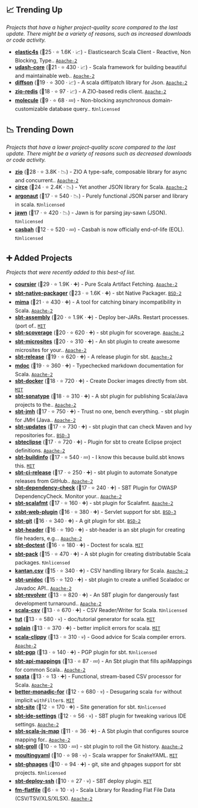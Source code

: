 ## 📈 Trending Up

_Projects that have a higher project-quality score compared to the last update. There might be a variety of reasons, such as increased downloads or code activity._

- <b><a href="https://github.com/sksamuel/elastic4s">elastic4s</a></b> (🥇25 ·  ⭐ 1.6K · 📈) - Elasticsearch Scala Client - Reactive, Non Blocking, Type.. <code><a href="http://bit.ly/3nYMfla">Apache-2</a></code>
- <b><a href="https://github.com/UdashFramework/udash-core">udash-core</a></b> (🥈21 ·  ⭐ 430 · 📈) - Scala framework for building beautiful and maintainable web.. <code><a href="http://bit.ly/3nYMfla">Apache-2</a></code>
- <b><a href="https://github.com/gnieh/diffson">diffson</a></b> (🥈19 ·  ⭐ 300 · 📈) - A scala diff/patch library for Json. <code><a href="http://bit.ly/3nYMfla">Apache-2</a></code>
- <b><a href="https://github.com/zio/zio-redis">zio-redis</a></b> (🥈18 ·  ⭐ 97 · 📈) - A ZIO-based redis client. <code><a href="http://bit.ly/3nYMfla">Apache-2</a></code> <code><img src="https://zio.dev/img/navbar_brand.png" style="display:inline;" width="13" height="13"></code>
- <b><a href="https://github.com/scalamolecule/molecule">molecule</a></b> (🥉9 ·  ⭐ 68 · 💤) - Non-blocking asynchronous domain-customizable database query.. <code>❗Unlicensed</code>

## 📉 Trending Down

_Projects that have a lower project-quality score compared to the last update. There might be a variety of reasons such as decreased downloads or code activity._

- <b><a href="https://github.com/zio/zio">zio</a></b> (🥇28 ·  ⭐ 3.8K · 📉) - ZIO A type-safe, composable library for async and concurrent.. <code><a href="http://bit.ly/3nYMfla">Apache-2</a></code>
- <b><a href="https://github.com/circe/circe">circe</a></b> (🥇24 ·  ⭐ 2.4K · 📉) - Yet another JSON library for Scala. <code><a href="http://bit.ly/3nYMfla">Apache-2</a></code>
- <b><a href="https://github.com/argonaut-io/argonaut">argonaut</a></b> (🥉17 ·  ⭐ 540 · 📉) - Purely functional JSON parser and library in scala. <code>❗Unlicensed</code>
- <b><a href="https://github.com/typelevel/jawn">jawn</a></b> (🥉17 ·  ⭐ 420 · 📉) - Jawn is for parsing jay-sawn (JSON). <code>❗Unlicensed</code>
- <b><a href="https://github.com/mongodb/casbah">casbah</a></b> (🥉12 ·  ⭐ 520 · 💤) - Casbah is now officially end-of-life (EOL). <code>❗Unlicensed</code>

## ➕ Added Projects

_Projects that were recently added to this best-of list._

- <b><a href="https://github.com/coursier/coursier">coursier</a></b> (🥇29 ·  ⭐ 1.9K · ➕) - Pure Scala Artifact Fetching. <code><a href="http://bit.ly/3nYMfla">Apache-2</a></code>
- <b><a href="https://github.com/sbt/sbt-native-packager">sbt-native-packager</a></b> (🥇23 ·  ⭐ 1.6K · ➕) - sbt Native Packager. <code><a href="http://bit.ly/3rqEWVr">BSD-2</a></code>
- <b><a href="https://github.com/lightbend/mima">mima</a></b> (🥇21 ·  ⭐ 430 · ➕) - A tool for catching binary incompatibility in Scala. <code><a href="http://bit.ly/3nYMfla">Apache-2</a></code>
- <b><a href="https://github.com/sbt/sbt-assembly">sbt-assembly</a></b> (🥇20 ·  ⭐ 1.9K · ➕) - Deploy ber-JARs. Restart processes. (port of.. <code><a href="http://bit.ly/34MBwT8">MIT</a></code>
- <b><a href="https://github.com/scoverage/sbt-scoverage">sbt-scoverage</a></b> (🥇20 ·  ⭐ 620 · ➕) - sbt plugin for scoverage. <code><a href="http://bit.ly/3nYMfla">Apache-2</a></code>
- <b><a href="https://github.com/47degrees/sbt-microsites">sbt-microsites</a></b> (🥇20 ·  ⭐ 310 · ➕) - An sbt plugin to create awesome microsites for your.. <code><a href="http://bit.ly/3nYMfla">Apache-2</a></code>
- <b><a href="https://github.com/sbt/sbt-release">sbt-release</a></b> (🥈19 ·  ⭐ 620 · ➕) - A release plugin for sbt. <code><a href="http://bit.ly/3nYMfla">Apache-2</a></code>
- <b><a href="https://github.com/scalameta/mdoc">mdoc</a></b> (🥈19 ·  ⭐ 360 · ➕) - Typechecked markdown documentation for Scala. <code><a href="http://bit.ly/3nYMfla">Apache-2</a></code>
- <b><a href="https://github.com/marcuslonnberg/sbt-docker">sbt-docker</a></b> (🥈18 ·  ⭐ 720 · ➕) - Create Docker images directly from sbt. <code><a href="http://bit.ly/34MBwT8">MIT</a></code>
- <b><a href="https://github.com/xerial/sbt-sonatype">sbt-sonatype</a></b> (🥈18 ·  ⭐ 310 · ➕) - A sbt plugin for publishing Scala/Java projects to the.. <code><a href="http://bit.ly/3nYMfla">Apache-2</a></code>
- <b><a href="https://github.com/sbt/sbt-jmh">sbt-jmh</a></b> (🥈17 ·  ⭐ 750 · ➕) - Trust no one, bench everything. - sbt plugin for JMH (Java.. <code><a href="http://bit.ly/3nYMfla">Apache-2</a></code>
- <b><a href="https://github.com/rtimush/sbt-updates">sbt-updates</a></b> (🥈17 ·  ⭐ 730 · ➕) - sbt plugin that can check Maven and Ivy repositories for.. <code><a href="http://bit.ly/3aKzpTv">BSD-3</a></code>
- <b><a href="https://github.com/sbt/sbt-eclipse">sbteclipse</a></b> (🥈17 ·  ⭐ 720 · ➕) - Plugin for sbt to create Eclipse project definitions. <code><a href="http://bit.ly/3nYMfla">Apache-2</a></code>
- <b><a href="https://github.com/sbt/sbt-buildinfo">sbt-buildinfo</a></b> (🥈17 ·  ⭐ 540 · 💤) - I know this because build.sbt knows this. <code><a href="http://bit.ly/34MBwT8">MIT</a></code>
- <b><a href="https://github.com/sbt/sbt-ci-release">sbt-ci-release</a></b> (🥈17 ·  ⭐ 250 · ➕) - sbt plugin to automate Sonatype releases from GitHub.. <code><a href="http://bit.ly/3nYMfla">Apache-2</a></code>
- <b><a href="https://github.com/albuch/sbt-dependency-check">sbt-dependency-check</a></b> (🥈17 ·  ⭐ 240 · ➕) - SBT Plugin for OWASP DependencyCheck. Monitor your.. <code><a href="http://bit.ly/3nYMfla">Apache-2</a></code>
- <b><a href="https://github.com/scalameta/sbt-scalafmt">sbt-scalafmt</a></b> (🥈17 ·  ⭐ 160 · ➕) - sbt plugin for Scalafmt. <code><a href="http://bit.ly/3nYMfla">Apache-2</a></code>
- <b><a href="https://github.com/earldouglas/xsbt-web-plugin">xsbt-web-plugin</a></b> (🥉16 ·  ⭐ 380 · ➕) - Servlet support for sbt. <code><a href="http://bit.ly/3aKzpTv">BSD-3</a></code>
- <b><a href="https://github.com/sbt/sbt-git">sbt-git</a></b> (🥉16 ·  ⭐ 340 · ➕) - A git plugin for sbt. <code><a href="http://bit.ly/3rqEWVr">BSD-2</a></code>
- <b><a href="https://github.com/sbt/sbt-header">sbt-header</a></b> (🥉16 ·  ⭐ 190 · ➕) - sbt-header is an sbt plugin for creating file headers, e.g... <code><a href="http://bit.ly/3nYMfla">Apache-2</a></code>
- <b><a href="https://github.com/tkawachi/sbt-doctest">sbt-doctest</a></b> (🥉16 ·  ⭐ 180 · ➕) - Doctest for scala. <code><a href="http://bit.ly/34MBwT8">MIT</a></code>
- <b><a href="https://github.com/xerial/sbt-pack">sbt-pack</a></b> (🥉15 ·  ⭐ 470 · ➕) - A sbt plugin for creating distributable Scala packages. <code>❗Unlicensed</code>
- <b><a href="https://github.com/nrinaudo/kantan.csv">kantan.csv</a></b> (🥇15 ·  ⭐ 340 · ➕) - CSV handling library for Scala. <code><a href="http://bit.ly/3nYMfla">Apache-2</a></code>
- <b><a href="https://github.com/sbt/sbt-unidoc">sbt-unidoc</a></b> (🥉15 ·  ⭐ 120 · ➕) - sbt plugin to create a unified Scaladoc or Javadoc API.. <code><a href="http://bit.ly/3nYMfla">Apache-2</a></code>
- <b><a href="https://github.com/spray/sbt-revolver">sbt-revolver</a></b> (🥉13 ·  ⭐ 820 · ➕) - An SBT plugin for dangerously fast development turnaround.. <code><a href="http://bit.ly/3nYMfla">Apache-2</a></code>
- <b><a href="https://github.com/tototoshi/scala-csv">scala-csv</a></b> (🥈13 ·  ⭐ 670 · ➕) - CSV Reader/Writer for Scala. <code>❗Unlicensed</code>
- <b><a href="https://github.com/tpolecat/tut">tut</a></b> (🥉13 ·  ⭐ 580 · 💀) - doc/tutorial generator for scala. <code><a href="http://bit.ly/34MBwT8">MIT</a></code>
- <b><a href="https://github.com/tek/splain">splain</a></b> (🥉13 ·  ⭐ 370 · ➕) - better implicit errors for scala. <code><a href="http://bit.ly/34MBwT8">MIT</a></code>
- <b><a href="https://github.com/softwaremill/scala-clippy">scala-clippy</a></b> (🥉13 ·  ⭐ 310 · 💀) - Good advice for Scala compiler errors. <code><a href="http://bit.ly/3nYMfla">Apache-2</a></code>
- <b><a href="https://github.com/sbt/sbt-pgp">sbt-pgp</a></b> (🥉13 ·  ⭐ 140 · ➕) - PGP plugin for sbt. <code>❗Unlicensed</code>
- <b><a href="https://github.com/ThoughtWorksInc/sbt-api-mappings">sbt-api-mappings</a></b> (🥉13 ·  ⭐ 87 · 💤) - An Sbt plugin that fills apiMappings for common Scala.. <code><a href="http://bit.ly/3nYMfla">Apache-2</a></code>
- <b><a href="https://github.com/fingo/spata">spata</a></b> (🥈13 ·  ⭐ 13 · ➕) - Functional, stream-based CSV processor for Scala. <code><a href="http://bit.ly/3nYMfla">Apache-2</a></code>
- <b><a href="https://github.com/oleg-py/better-monadic-for">better-monadic-for</a></b> (🥉12 ·  ⭐ 680 · 💀) - Desugaring scala `for` without implicit `withFilter`s. <code><a href="http://bit.ly/34MBwT8">MIT</a></code>
- <b><a href="https://github.com/sbt/sbt-site">sbt-site</a></b> (🥉12 ·  ⭐ 170 · ➕) - Site generation for sbt. <code>❗Unlicensed</code>
- <b><a href="https://github.com/JetBrains/sbt-ide-settings">sbt-ide-settings</a></b> (🥉12 ·  ⭐ 56 · 💀) - SBT plugin for tweaking various IDE settings. <code><a href="http://bit.ly/3nYMfla">Apache-2</a></code>
- <b><a href="https://github.com/ThoughtWorksInc/sbt-scala-js-map">sbt-scala-js-map</a></b> (🥉11 ·  ⭐ 36 · ➕) - A Sbt plugin that configures source mapping for.. <code><a href="http://bit.ly/3nYMfla">Apache-2</a></code>
- <b><a href="https://github.com/sbt/sbt-groll">sbt-groll</a></b> (🥉10 ·  ⭐ 130 · 💤) - sbt plugin to roll the Git history. <code><a href="http://bit.ly/3nYMfla">Apache-2</a></code>
- <b><a href="https://github.com/jcazevedo/moultingyaml">moultingyaml</a></b> (🥉10 ·  ⭐ 98 · 💀) - Scala wrapper for SnakeYAML. <code><a href="http://bit.ly/34MBwT8">MIT</a></code>
- <b><a href="https://github.com/sbt/sbt-ghpages">sbt-ghpages</a></b> (🥉10 ·  ⭐ 94 · ➕) - git, site and ghpages support for sbt projects. <code>❗Unlicensed</code>
- <b><a href="https://github.com/shmishleniy/sbt-deploy-ssh">sbt-deploy-ssh</a></b> (🥉10 ·  ⭐ 27 · 💀) - SBT deploy plugin. <code><a href="http://bit.ly/34MBwT8">MIT</a></code>
- <b><a href="https://github.com/frugalmechanic/fm-flatfile">fm-flatfile</a></b> (🥉6 ·  ⭐ 10 · 💀) - Scala Library for Reading Flat File Data (CSV/TSV/XLS/XLSX). <code><a href="http://bit.ly/3nYMfla">Apache-2</a></code>

